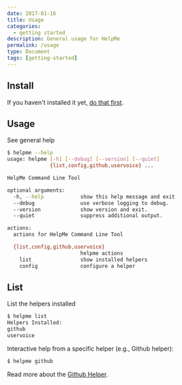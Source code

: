 ```yaml
---
date: 2017-01-16
title: Usage
categories:
  - getting started
description: General usage for HelpMe
permalink: /usage
type: Document
tags: [getting-started]
---
```


## Install
If you haven't installed it yet, [do that first](https://vsoch.github.io/helpme/install).


## Usage
See general help

```bash
$ helpme --help
usage: helpme [-h] [--debug] [--version] [--quiet]
              {list,config,github,uservoice} ...

HelpMe Command Line Tool

optional arguments:
  -h, --help            show this help message and exit
  --debug               use verbose logging to debug.
  --version             show version and exit.
  --quiet               suppress additional output.

actions:
  actions for HelpMe Command Line Tool

  {list,config,github,uservoice}
                        helpme actions
    list                show installed helpers
    config              configure a helper
```

## List

List the helpers installed

```bash
$ helpme list
Helpers Installed:
github
uservoice
```

Interactive help from a specific helper (e.g., Github helper):

```bash
$ helpme github
```

Read more about the [Github Helper](/helpme/helper-github).

